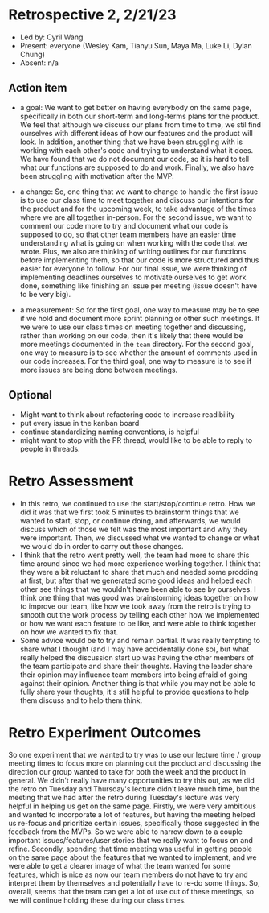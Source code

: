 # Retrospective 2, 2/21/23

* Led by: Cyril Wang
* Present: everyone (Wesley Kam, Tianyu Sun, Maya Ma, Luke Li, Dylan Chung)
* Absent: n/a

## Action item

* a goal: We want to get better on having everybody on the same page, specifically in both our short-term and long-terms plans for the product. 
We feel that although we discuss our plans from time to time, we stil find ourselves with different ideas of how our features and the product will look. In
addition, another thing that we have been struggling with is working with each other's code and trying to understand what it does. We have found that we do not document
our code, so it is hard to tell what our functions are supposed to do and work. Finally, we also have been struggling with motivation after the MVP.

* a change: So, one thing that we want to change to handle the first issue is to use our class time to meet together and discuss our intentions for the product and for
the upcoming week, to take advantage of the times where we are all together in-person. For the second issue, we want to comment our code more to try and document what 
our code is supposed to do, so that other team members have an easier time understanding what is going on when working with the code that we wrote. Plus, we also are 
thinking of writing outlines for our functions before implementing them, so that our code is more structured and thus easier for everyone to follow. For our final issue, we 
were thinking of implementing deadlines ourselves to motivate ourselves to get work done, something like finishing an issue per meeting (issue doesn't have to be very big). 

* a measurement: So for the first goal, one way to measure may be to see if we hold and document more sprint planning or other such meetings.
 If we were to use our class times on meeting together and discussing, rather than working on our code, then it's likely that there would be more meetings documented in the
`team` directory. For the second goal, one way to measure is to see whether the amount of comments used in our code increases. For the third goal, one way to measure is to 
see if more issues are being done between meetings.

## Optional

* Might want to think about refactoring code to increase readibility
* put every issue in the kanban board
* continue standardizing naming conventions, is helpful
* might want to stop with the PR thread, would like to be able to reply to people in threads.


# Retro Assessment

* In this retro, we continued to use the start/stop/continue retro. How we did it was that we first took 5 minutes to brainstorm things that we wanted to start, stop, or 
continue doing, and afterwards, we would discuss which of those we felt was the most important and why they were important. Then, we discussed what we wanted to change or
what we would do in order to carry out those changes. 
* I think that the retro went pretty well, the team had more to share this time around since we had more experience working together. I think that they were a bit reluctant
to share that much and needed some prodding at first, but after that we generated some good ideas and helped each other see things that we wouldn't have been able to see
by ourselves. I think one thing that was good was brainstorming ideas together on how to improve our team, like how we took away from the retro is trying to smooth out 
the work process by telling each other how we implemented or how we want each feature to be like, and were able to think together on how we wanted to fix that.
* Some advice would be to try and remain partial. It was really tempting to share what I thought (and I may have accidentally done so), but what really helped the 
discussion start up was having the other members of the team participate and share their thoughts. Having the leader share their opinion may influence team members into
being afraid of going against their opinion. Another thing is that while you may not be able to fully share your thoughts, it's still helpful to provide questions to 
help them discuss and to help them think.

# Retro Experiment Outcomes

So one experiment that we wanted to try was to use our lecture time / group meeting times to focus more on planning out the product and discussing the direction our group wanted to take for both the week and the product in general. We didn't really have many opportunities to try this out, as we did the retro on Tuesday and Thursday's lecture didn't leave much time, but the meeting that we had after the retro during Tuesday's lecture was very helpful in helping us get on the same page. 
Firstly, we were very ambitious and wanted to incorporate a lot of features, but having the meeting helped us re-focus and prioritize certain issues, specifically those suggested in the feedback from the MVPs. So we were able to narrow down to a couple important issues/features/user stories that we really want to focus on and refine. 
Secondly, spending that time meeting was useful in getting people on the same page about the features that we wanted to implement, and we were able to get a clearer image of what the team wanted for some features, which is nice as now our team members do not have to try and interpret them by themselves and potentially have to re-do some things. 
So, overall, seems that the team can get a lot of use out of these meetings, so we will continue holding these during our class times. 
